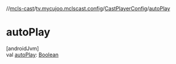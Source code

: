 //[mcls-cast](../../../index.md)/[tv.mycujoo.mclscast.config](../index.md)/[CastPlayerConfig](index.md)/[autoPlay](auto-play.md)

# autoPlay

[androidJvm]\
val [autoPlay](auto-play.md): [Boolean](https://kotlinlang.org/api/latest/jvm/stdlib/kotlin/-boolean/index.html)
